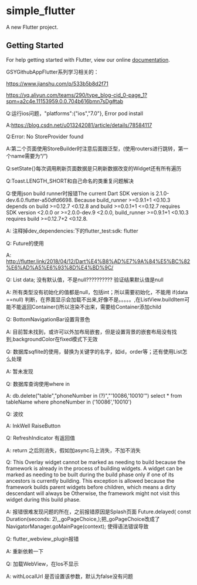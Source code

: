 # simple_flutter

A new Flutter project.

## Getting Started

For help getting started with Flutter, view our online
[documentation](https://flutter.io/).

GSYGithubAppFlutter系列学习相关的：

https://www.jianshu.com/p/533b5b8d2f71

https://yq.aliyun.com/teams/290/type_blog-cid_0-page_1?spm=a2c4e.11153959.0.0.704b616bmn7sDg#tab

Q:运行ios问题，"platforms":{"ios","7.0"}, Error pod install

A:https://blog.csdn.net/u013242081/article/details/78584117


Q:Error: No StoreProvider<dynamic> found

A:第二个页面使用StoreBuilder时注意后面跟泛型，(使用routers进行跳转，第一个name需要为“/”)

Q:setState{}每次调用刷新页面数据是只刷新数据改变的Widget还有所有遍历

Q:Toast.LENGTH_SHORT和自己命名的类重复问题解决

Q:使用json build runner时报错The current Dart SDK version is 2.1.0-dev.6.0.flutter-a50dfd6698. Because build_runner >=0.9.1+1 <0.10.3 depends on build >=0.12.7 <0.12.8 and build >=0.0.1+1 <=0.12.7 requires SDK version <2.0.0 or >=2.0.0-dev.9 <2.0.0, build_runner >=0.9.1+1 <0.10.3 requires build >=0.12.7+2 <0.12.8.

A: 注释掉dev_dependencies:下的flutter_test:sdk: flutter

Q: Future的使用

A: http://flutter.link/2018/04/12/Dart%E4%B8%AD%E7%9A%84%E5%BC%82%E6%AD%A5%E6%93%8D%E4%BD%9C/


Q: List data; 没有默认值，不是null??????????  验证结果默认值是null

A: 所有类型没有初始化的值都是null，包括int；所以需要初始化，不能用 if(data ==null) 判断，在界面显示会加载不出来,好像不是。。。。。,在ListView.buildItem可能不能返回Container()所以渲染不出来，需要给Container添加child


Q: BottomNavigationBar设置背景色

A: 目前暂未找到，或许可以外加布局嵌套，但是设置背景的嵌套布局没有找到,backgroundColor在fixed模式下无效

Q: 数据库sqflite的使用，替换为关键字的名字，如id，order等；还有使用List<dynamic>怎么处理

A: 暂未发现

Q: 数据库查询使用where in

A: db.delete("table","phoneNumber in (?)","'10086,'10010'")   select * from tableName where phoneNumber in ('10086','10010')

Q: 波纹

A: InkWell  RaiseButton


Q: RefreshIndicator 有返回值

A: return 之后则消失，假如加async马上消失，不加不消失

Q: This Overlay widget cannot be marked as needing to build because the framework is already in the
    process of building widgets. A widget can be marked as needing to be built during the build phase
   only if one of its ancestors is currently building. This exception is allowed because the framework
    builds parent widgets before children, which means a dirty descendant will always be  Otherwise, the framework might not visit this widget during this build phase.
    
A: 报错很难发现问题的所在，之前报错原因是Splash页面 Future.delayed( const Duration(seconds: 2),_goPageChoice,);把_goPageChoice改成了    NavigatorManager.goMainPage(context);  使得语法错误导致

Q: flutter_webview_plugin报错

A: 重新依赖一下


Q: 加载WebView，在Ios不显示

A: withLocalUrl 是否设置该参数，默认为false没有问题
